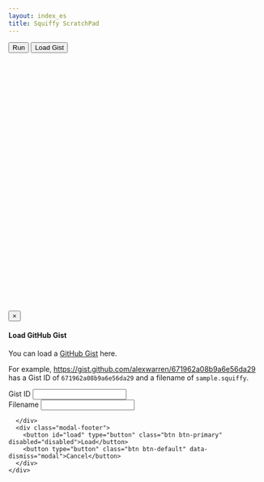 ```yaml
---
layout: index_es
title: Squiffy ScratchPad
---
```


<div class="row" style="margin-bottom: 10px">
    <button id="run" class="btn btn-success">Run</button>
    <button class="btn btn-primary" data-toggle="modal" data-target="#loadgist">Load Gist</button>
</div>

<div class="row">
    <div class="col-md-6" style="height: 500px">
        <div id="editor" class="editor"></div>
    </div>
    <div class="col-md-6">
        <div id="output-container"></div>
    </div>
</div>

<div class="modal fade" id="loadgist">
  <div class="modal-dialog">
    <div class="modal-content">
      <div class="modal-header">
        <button type="button" class="close" data-dismiss="modal" aria-label="Close"><span aria-hidden="true">&times;</span></button>
        <h4 class="modal-title">Load GitHub Gist</h4>
      </div>
      <div class="modal-body">
        <p>You can load a <a href="https://gist.github.com/" target="_blank">GitHub Gist</a> here.</p>
        <p>For example, <a href="https://gist.github.com/alexwarren/671962a08b9a6e56da29" target="_blank">https://gist.github.com/alexwarren/671962a08b9a6e56da29</a> has a Gist ID of <code>671962a08b9a6e56da29</code> and a filename of <code>sample.squiffy</code>.</p>
        <form>
          <div class="form-group">
            <label for="gistid">Gist ID</label>
            <input type="text" class="form-control" id="gistid">
          </div>
          <div class="form-group">
            <label for="filename">Filename</label>
            <input type="text" class="form-control" id="filename">
          </div>
        </form>

      </div>
      <div class="modal-footer">
        <button id="load" type="button" class="btn btn-primary" disabled="disabled">Load</button>
        <button type="button" class="btn btn-default" data-dismiss="modal">Cancel</button>
      </div>
    </div>
  </div>
</div>

<script>
    var $_GET = {};
    document.location.search.replace(/\??(?:([^=]+)=([^&]*)&?)/g, function () {
        function decode(s) {
            return decodeURIComponent(s.split("+").join(" "));
        }
        $_GET[decode(arguments[1])] = decode(arguments[2]);
    });

    var editor = ace.edit("editor");
    editor.setTheme("ace/theme/eclipse");
    editor.getSession().setMode("ace/mode/markdown");
    editor.getSession().setUseWrapMode(true);
    editor.focus();

    if ($_GET["gistid"] && $_GET["filename"]) {
        var gistid = $_GET["gistid"];
        var filename = $_GET["filename"];
        $("#gistid").val(gistid);
        $("#filename").val(filename);
        $.ajax({
            url: "https://api.github.com/gists/" + gistid,
            type: "GET",
            dataType: "jsonp"
        }).success(function (gistdata) {
            var content = gistdata.data.files[filename].content;
            editor.setValue(content, -1);
        });
    }
    else {
        var url = $_GET["src"] || "{{site.baseurl}}/samples/example.squiffy";
        $.get(url, function (data) {
            editor.setValue(data, -1);
        });
    } 

    $("#run").click(function () {
        $("#output-container").html("");
        $("<div/>", { id: "output", style: "max-height: 400px" })
            .appendTo("#output-container");

        $.ajax({
            url: "https://squiffycompiler.azurewebsites.net/",
            data: editor.getValue(),
            type: "POST",
            success: function (data) {
                $("<hr/>").appendTo("#output-container");
                $("<button/>", { id: "sample-restart", "class": "btn btn-primary btn-sm" })
                    .html("Restart")
                    .appendTo("#output-container");

                eval(data);
                $("#output").squiffy({
                    scroll: "element",
                    persist: false,
                    restartPrompt: false
                });

                $("#sample-restart").click(function () {
                    $("#output").squiffy("restart");
                });
            },
            error: function (xhr) {
                $("#output").html(xhr.responseText);
                return;
            }
        });
    });

    var setLoadEnabled = function () {
        if ($("#gistid").val() && $("#filename").val()) {
            $("#load").removeAttr("disabled");
        }
        else {
            $("#load").attr("disabled", "disabled");
        }
    };

    $("#gistid").on("input", function () {
        setLoadEnabled();
    });

    $("#filename").on("input", function () {
        setLoadEnabled();
    });

    $("#load").click(function () {
        window.location = "{{site.baseurl}}/scratchpad/?gistid=" + $("#gistid").val() + "&filename=" + $("#filename").val();
    });
</script>